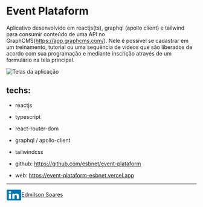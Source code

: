 # Event Plataform

Aplicativo desenvolvido em reactjs(ts), graphql (apollo client) e tailwind para consumir conteúdo de uma API no GraphCMS(https://app.graphcms.com/). Nele é possível se cadastrar em um treinamento, tutorial ou uma sequência de vídeos que são liberados de acordo com sua programação e mediante inscrição através de um formulário na tela principal.

![Telas da aplicação](/src/doc/animacao.gif)

## techs: 
- reactjs
- typescript
- react-router-dom
- graphql / apollo-client
- tailwindcss 


- github:  https://github.com/esbnet/event-plataform
- web: https://event-plataform-esbnet.vercel.app

---
<a href="https://www.linkedin.com/in/edmilson-soares/">
<img align="center" alt="esbdev-PHP" height="30" width="40" src="https://raw.githubusercontent.com/devicons/devicon/master/icons/linkedin/linkedin-original.svg">Edmilson Soares </a>
